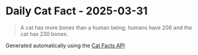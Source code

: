 # Daily Cat Fact - 2025-03-31

> A cat has more bones than a human being; humans have 206 and the cat has 230 bones.

Generated automatically using the [Cat Facts API](https://catfact.ninja)
